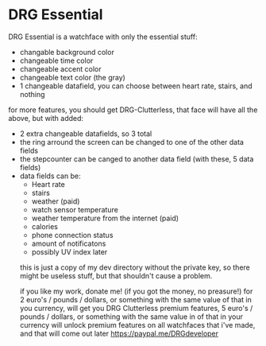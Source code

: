 # DRG Essential
DRG Essential is a watchface with only the essential stuff:
<ul>
  <li> changable background color </li>
  <li> changeable time color</li>
  <li> changeable accent color</li>
  <li> changeable text color (the gray) </li>
  <li> 1 changeable datafield, you can choose between heart rate, stairs, and nothing</li>
 </ul>
 
 for more features, you should get DRG-Clutterless, that face will have all the above, but with added:
 <ul>
  <li> 2 extra changeable datafields, so 3 total</li>
  <li> the ring arround the screen can be changed to one of the other data fields </li>
  <li> the stepcounter can be canged to another data field (with these, 5 data fields)</li>
  <li> data fields can be:
     <ul>
        <li>Heart rate </li>
        <li> stairs </li>
        <li> weather (paid) </li>
        <li> watch sensor temperature </li>
        <li> weather temperature from the internet (paid) </li>
        <li> calories </li>
        <li> phone connection status </li>
        <li> amount of notificatons </li>
        <li> possibly UV index later </li
     </ul> 
  </li>

 </ul>
 
this is just a copy of my dev directory without the private key, so there might be useless stuff, but that shouldn't cause a problem.

if you like my work, donate me! (if you got the money, no preasure!)
for 2 euro's / pounds / dollars, or something with the same value of that in you currency, will get you DRG Clutterless premium features, 5 euro's / pounds / dollars, or something with the same value in of that in your currency will unlock  premium features on all watchfaces that i've made, and that will come out later
https://paypal.me/DRGdeveloper
